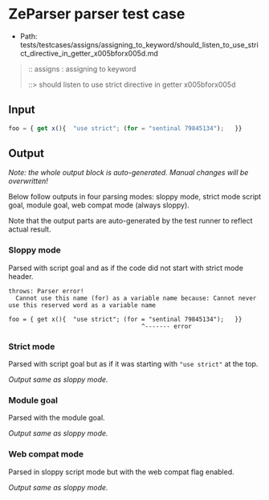 # ZeParser parser test case

- Path: tests/testcases/assigns/assigning_to_keyword/should_listen_to_use_strict_directive_in_getter_x005bforx005d.md

> :: assigns : assigning to keyword
>
> ::> should listen to use strict directive in getter x005bforx005d

## Input

`````js
foo = { get x(){  "use strict"; (for = "sentinal 79845134");   }}
`````

## Output

_Note: the whole output block is auto-generated. Manual changes will be overwritten!_

Below follow outputs in four parsing modes: sloppy mode, strict mode script goal, module goal, web compat mode (always sloppy).

Note that the output parts are auto-generated by the test runner to reflect actual result.

### Sloppy mode

Parsed with script goal and as if the code did not start with strict mode header.

`````
throws: Parser error!
  Cannot use this name (for) as a variable name because: Cannot never use this reserved word as a variable name

foo = { get x(){  "use strict"; (for = "sentinal 79845134");   }}
                                     ^------- error
`````

### Strict mode

Parsed with script goal but as if it was starting with `"use strict"` at the top.

_Output same as sloppy mode._

### Module goal

Parsed with the module goal.

_Output same as sloppy mode._

### Web compat mode

Parsed in sloppy script mode but with the web compat flag enabled.

_Output same as sloppy mode._
